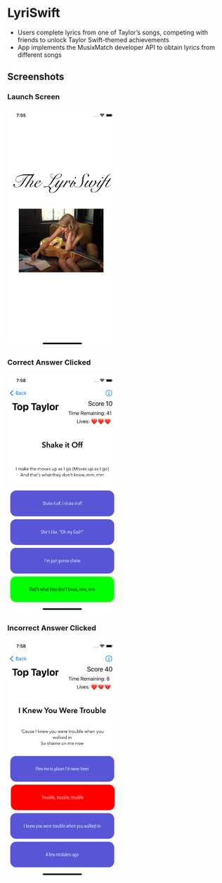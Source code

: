 # LyriSwift

* Users complete lyrics from one of Taylor’s songs, competing with friends to unlock Taylor Swift-themed achievements
* App implements the MusixMatch developer API to obtain lyrics from different songs
## Screenshots

### Launch Screen
<img src = "theLyricistBeta2/Images/LaunchScreen.png" width="250">



### Correct Answer Clicked
<img src = "theLyricistBeta2/Images/Correct.png" width="250">



### Incorrect Answer Clicked
<img src = "theLyricistBeta2/Images/Wrong.png" width="250">

